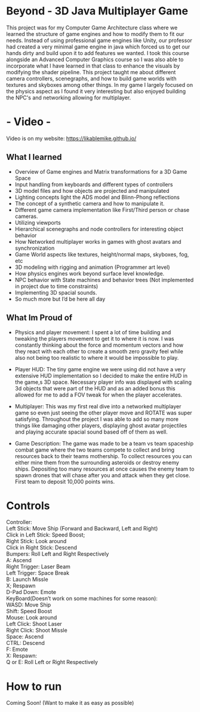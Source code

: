 # Beyond - 3D Java Multiplayer Game
This project was for my Computer Game Architecture class where we learned the structure of game engines and how to modify them to fit our needs. Instead of using professional game engines like Unity, our professor had created a very minimal game engine in java which forced us to get our hands dirty and build upon it to add features we wanted. I took this course alongside an Advanced Computer Graphics course so I was also able to incorporate what I have learned in that class to enhance the visuals by modifying the shader pipeline. This project taught me about different camera controllers, scenegraphs, and how to build game worlds with textures and skyboxes among other things. In my game I largely focused on the physics aspect as I found it very interesting but also enjoyed building the NPC's and networking allowing for multiplayer.

# - Video -
Video is on my website: https://likablemike.github.io/

## What I learned
- Overview of Game engines and Matrix transformations for a 3D Game Space
- Input handling from keyboards and different types of controllers
- 3D model files and how objects are projected and manipulated 
- Lighting concepts light the ADS model and Blinn-Phong reflections
- The concept of a synthetic camera and how to manipulate it.
- Different game camera implementation like First/Third person or chase cameras.
- Utilizing viewports
- Hierarchical scenegraphs and node controllers for interesting object behavior
- How Networked multiplayer works in games with ghost avatars and synchronization
- Game World aspects like textures, height/normal maps, skyboxes, fog, etc
- 3D modeling with rigging and animation (Programmer art level)
- How physics engines work beyond surface level knowledge. 
- NPC behavior with State machines and behavior trees (Not implemented in project due to time constraints)
- Implementing 3D spacial sounds.
- So much more but I’d be here all day 

## What Im Proud of 
- Physics and player movement:
	I spent a lot of time building and tweaking the players movement to get it to where it is now. I was constantly thinking about the force and momentum vectors and how they react with each other to create a smooth zero gravity feel while also not being too realistic to where it would be impossible to play. 

- Player HUD:
The tiny game engine we were using did not have a very extensive HUD implementation so I decided to make the entire HUD in the game,s 3D space. Necessary player info was displayed with scaling 3d objects that were part of the HUD and as an added bonus this allowed for me to add a FOV tweak for when the player accelerates. 

- Multiplayer:
This was my first real dive into a networked multiplayer game so even just seeing the other player move and ROTATE was super satisfying. Throughout the project I was able to add so many more things like damaging other players, displaying ghost avatar projectiles and playing accurate spacial sound based off of them as well.  

- Game Description:
	The game was made to be a team vs team spaceship combat game where the two teams compete to collect and bring resources back to their teams mothership. To collect resources you can either mine them from the surrounding asteroids or destroy enemy ships. Depositing too many resources at once causes the enemy team to spawn drones that will chase after you and attack when they get close. First team to deposit 10,000 points wins. 

# Controls
Controller: <br/>
	Left Stick: Move Ship (Forward and Backward, Left and Right) <br/>
	Click in Left Stick: Speed Boost; <br/>
	Right Stick: Look around <br/> 
	Click in Right Stick: Descend <br/>
	Bumpers: Roll Left and Right Respectively <br/>
	A: Ascend <br/>
	Right Trigger: Laser Beam <br/>
	Left Trigger: Space Break <br/>
	B: Launch Missle <br/>
	X; Respawn <br/>
	D-Pad Down: Emote <br/>
KeyBoard(Doesn’t work on some machines for some reason): <br/>
	WASD: Move Ship <br/>
	Shift: Speed Boost <br/>
	Mouse: Look around <br/>
	Left Click: Shoot Laser <br/>
	Right Click: Shoot Missle <br/>
	Space: Ascend <br/>
	CTRL: Descend <br/>
	F: Emote <br/>
	X: Respawn: <br/>
	Q or E: Roll Left or Right Respectively <br/>

# How to run
  Coming Soon! (Want to make it as easy as possible)
